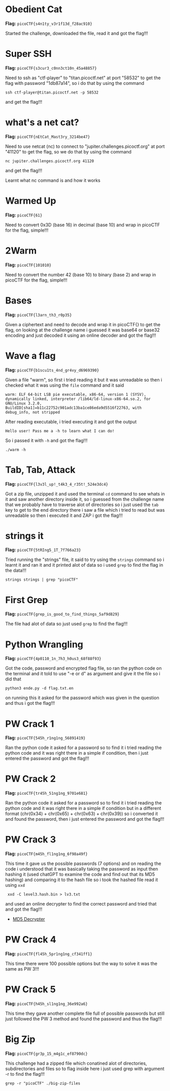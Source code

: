 # Obedient Cat

**Flag:** `picoCTF{s4n1ty_v3r1f13d_f28ac910}`

Started the challenge, downloaded the file, read it and got the flag!!!

# Super SSH

**Flag:** `picoCTF{s3cur3_c0nn3ct10n_45a48857}`

Need to ssh as "ctf-player" to "titan.picoctf.net" at port "58532" to get the flag with password "1db87a14", so i do that by using the command
```
ssh ctf-player@titan.picoctf.net -p 58532
```
and get the flag!!!

# what's a net cat?

**Flag:** `picoCTF{nEtCat_Mast3ry_3214be47}`

Need to use netcat (nc) to connect to "jupiter.challenges.picoctf.org" at port "41120" to get the flag, so we do that by using the command
```
nc jupiter.challenges.picoctf.org 41120
```
and get the flag!!!

Learnt what nc command is and how it works

# Warmed Up

**Flag:** `picoCTF{61}`

Need to convert 0x3D (base 16) in decimal (base 10) and wrap in picoCTF for the flag, simple!!!

# 2Warm

**Flag:** `picoCTF{101010}`

Need to convert the number 42 (base 10) to binary (base 2) and wrap in picoCTF for the flag, simple!!!

# Bases

**Flag:** `picoCTF{l3arn_th3_r0p35}`

Given a ciphertext and need to decode and wrap it in picoCTF{} to get the flag, on looking at the challenge name i guessed it was base64 or base32 encoding and just decoded it using an online decoder and got the flag!!!

# Wave a flag

**Flag:** `picoCTF{b1scu1ts_4nd_gr4vy_d6969390}`

Given a file "warm", so first i tried reading it but it was unreadable so then i checked what it was using the `file` command and it said 
```
warm: ELF 64-bit LSB pie executable, x86-64, version 1 (SYSV), dynamically linked, interpreter /lib64/ld-linux-x86-64.so.2, for GNU/Linux 3.2.0, BuildID[sha1]=b11c22752c901adc13ba1ce86eda9d5516f22763, with debug_info, not stripped
```
After reading executable, i tried executing it and got the output
```
Hello user! Pass me a -h to learn what I can do!
```
So i passed it with `-h` and got the flag!!!
```
./warm -h
```

# Tab, Tab, Attack

**Flag:** `picoCTF{l3v3l_up!_t4k3_4_r35t!_524e3dc4}`

Got a zip file, unzipped it and used the terminal `cd` command to see whats in it and saw another directory inside it, so i guessed from the challenge name that we probably have to traverse alot of directories so i just used the `tab` key to get to the end directory there i saw a file which i tried to read but was unreadable so then i executed it and ZAP i got the flag!!!

# strings it

**Flag:** `picoCTF{5tRIng5_1T_7f766a23}`

Tried running the "strings" file, it said to try using the `strings` command so i learnt it and ran it and it printed alot of data so i used `grep` to find the flag in the data!!!
```
strings strings | grep "picoCTF"
```

# First Grep

**Flag:** `picoCTF{grep_is_good_to_find_things_5af9d829}`

The file had alot of data so just used `grep` to find the flag!!!

# Python Wrangling

**Flag:** `picoCTF{4p0110_1n_7h3_h0us3_68f88f93}`

Got the code, password and encrypted flag file, so ran the python code on the terminal and it told to use "-e or d" as argument and give it the file so i did that 
```
python3 ende.py -d flag.txt.en
```
on running this it asked for the password which was given in the question and thus i got the flag!!!

# PW Crack 1

**Flag:** `picoCTF{545h_r1ng1ng_56891419}`

Ran the python code it asked for a password so to find it i tried reading the python code and it was right there in a simple if condition, then i just entered the password and got the flag!!!

# PW Crack 2

**Flag:** `picoCTF{tr45h_51ng1ng_9701e681}`

Ran the python code it asked for a password so to find it i tried reading the python code and it was right there in a simple if condition but in a different format (chr(0x34) + chr(0x65) + chr(0x63) + chr(0x39)) so i converted it and found the password, then i just entered the password and got the flag!!!

# PW Crack 3

**Flag:** `picoCTF{m45h_fl1ng1ng_6f98a49f}`

This time it gave us the possible passwords (7 options) and on reading the code i understood that it was basically taking the password as input then hashing it (used chatGPT to examine the code and find out that its MD5 hashing) and comparing it to the hash file so i took the hashed file read it using `xxd` 
```
 xxd -C level3.hash.bin > lv3.txt
```
and used an online decrypter to find the correct password and tried that and got the flag!!!

- [MD5 Decrypter](https://md5decrypt.net/en/)

# PW Crack 4

**Flag:** `picoCTF{fl45h_5pr1ng1ng_cf341ff1}`

This time there were 100 possible options but the way to solve it was the same as PW 3!!!

# PW Crack 5

**Flag:** `picoCTF{h45h_sl1ng1ng_36e992a6}`

This time they gave another complete file full of possible passwords but still just followed the PW 3 method and found the password and thus the flag!!!

# Big Zip

**Flag:** `picoCTF{gr3p_15_m4g1c_ef8790dc}`

This challenge had a zipped file which conatined alot of directories, subdirectories and files so to flag inside here i just used grep with argument -r to find the flag!!!
```
grep -r "picoCTF" ./big-zip-files
```

# 
